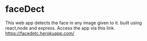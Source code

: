 # faceDect
This web app detects the face in any image given to it. built using react,node and express. Access the app via this link.  https://facedetc.herokuapp.com/

